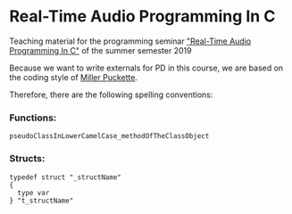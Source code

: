# Real-Time Audio Programming In C
Teaching material for the programming seminar ["Real-Time Audio Programming In C"](https://www.ak.tu-berlin.de/menue/lehre/sommersemester_2019/real_time_audio_programmierung_in_c/) of the summer semester 2019 



Because we want to write externals for PD in this course, we are based on the coding style of [Miller Puckette](http://msp.ucsd.edu/).

Therefore, there are the following spelling conventions:

### Functions:
```pseudoClassInLowerCamelCase_methodOfTheClassObject```

### Structs:

```
typedef struct "_structName"
{
  type var
} "t_structName"
```
